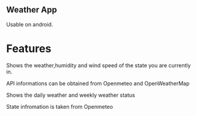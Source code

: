 ## Weather App

Usable on android.

# Features

Shows the weather,humidity and wind speed of the state you are currently in.

API informations can be obtained from Openmeteo and OpenWeatherMap

Shows the daily weather and weekly weather status

State infromation is taken from Openmeteo
